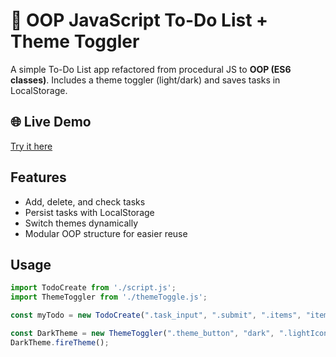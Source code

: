 # 📝 OOP JavaScript To-Do List + Theme Toggler

A simple To-Do List app refactored from procedural JS to **OOP (ES6 classes)**. Includes a theme toggler (light/dark) and saves tasks in LocalStorage.

## 🌐 Live Demo
[Try it here](https://newton2n.github.io/Todo-List/)

## Features
- Add, delete, and check tasks
- Persist tasks with LocalStorage
- Switch themes dynamically
- Modular OOP structure for easier reuse

## Usage
```javascript
import TodoCreate from './script.js';
import ThemeToggler from './themeToggle.js';

const myTodo = new TodoCreate(".task_input", ".submit", ".items", "items1");

const DarkTheme = new ThemeToggler(".theme_button", "dark", ".lightIcon", ".darkIcon");
DarkTheme.fireTheme();
